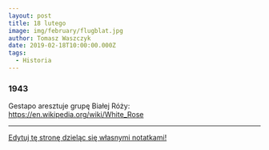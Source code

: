 ```yaml
---
layout: post
title: 18 lutego
image: img/february/flugblat.jpg
author: Tomasz Waszczyk
date: 2019-02-18T10:00:00.000Z
tags:
  - Historia
---
```


### 1943

Gestapo aresztuje grupę Białej Róży: https://en.wikipedia.org/wiki/White_Rose

---

<a href="https://github.com/TomaszWaszczyk/historia.waszczyk.com/edit/master/src/content/february-18.md" target="_blank">Edytuj tę stronę dzieląc się własnymi notatkami!</a>
